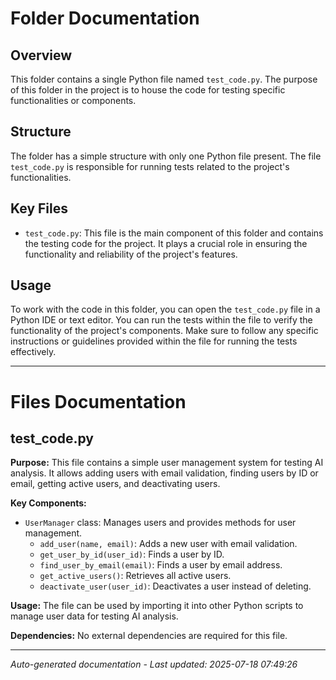 # Folder Documentation

## Overview
This folder contains a single Python file named `test_code.py`. The purpose of this folder in the project is to house the code for testing specific functionalities or components.

## Structure
The folder has a simple structure with only one Python file present. The file `test_code.py` is responsible for running tests related to the project's functionalities.

## Key Files
- `test_code.py`: This file is the main component of this folder and contains the testing code for the project. It plays a crucial role in ensuring the functionality and reliability of the project's features.

## Usage
To work with the code in this folder, you can open the `test_code.py` file in a Python IDE or text editor. You can run the tests within the file to verify the functionality of the project's components. Make sure to follow any specific instructions or guidelines provided within the file for running the tests effectively.

---

# Files Documentation

## test_code.py

**Purpose:** This file contains a simple user management system for testing AI analysis. It allows adding users with email validation, finding users by ID or email, getting active users, and deactivating users.

**Key Components:**
- `UserManager` class: Manages users and provides methods for user management.
  - `add_user(name, email)`: Adds a new user with email validation.
  - `get_user_by_id(user_id)`: Finds a user by ID.
  - `find_user_by_email(email)`: Finds a user by email address.
  - `get_active_users()`: Retrieves all active users.
  - `deactivate_user(user_id)`: Deactivates a user instead of deleting.

**Usage:** The file can be used by importing it into other Python scripts to manage user data for testing AI analysis.

**Dependencies:** No external dependencies are required for this file.

---
*Auto-generated documentation - Last updated: 2025-07-18 07:49:26*
